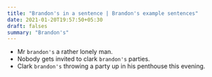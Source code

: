 ```yaml
---
title: "Brandon's in a sentence | Brandon's example sentences"
date: 2021-01-20T19:57:50+05:30
draft: falses
summary: "Brandon's"
---
```

- Mr `brandon's` a rather lonely man.
- Nobody gets invited to clark `brandon's` parties.
- Clark `brandon's` throwing a party up in his penthouse this evening.
                 
